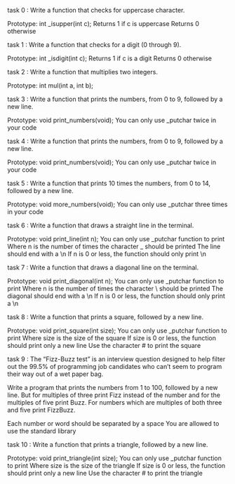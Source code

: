 task 0 : Write a function that checks for uppercase character.

Prototype: int _isupper(int c);
Returns 1 if c is uppercase
Returns 0 otherwise

task 1 : Write a function that checks for a digit (0 through 9).

Prototype: int _isdigit(int c);
Returns 1 if c is a digit
Returns 0 otherwise

task 2 : Write a function that multiplies two integers.

Prototype: int mul(int a, int b);

task 3 : Write a function that prints the numbers, from 0 to 9, followed by a new line.

Prototype: void print_numbers(void);
You can only use _putchar twice in your code

task 4 : Write a function that prints the numbers, from 0 to 9, followed by a new line.

Prototype: void print_numbers(void);
You can only use _putchar twice in your code

task 5 : Write a function that prints 10 times the numbers, from 0 to 14, followed by a new line.

Prototype: void more_numbers(void);
You can only use _putchar three times in your code

task 6 : Write a function that draws a straight line in the terminal.

Prototype: void print_line(int n);
You can only use _putchar function to print
Where n is the number of times the character _ should be printed
The line should end with a \n
If n is 0 or less, the function should only print \n

task 7 : Write a function that draws a diagonal line on the terminal.

Prototype: void print_diagonal(int n);
You can only use _putchar function to print
Where n is the number of times the character \ should be printed
The diagonal should end with a \n
If n is 0 or less, the function should only print a \n

task 8 : Write a function that prints a square, followed by a new line.

Prototype: void print_square(int size);
You can only use _putchar function to print
Where size is the size of the square
If size is 0 or less, the function should print only a new line
Use the character # to print the square

task 9 : The “Fizz-Buzz test” is an interview question designed to help filter out the 99.5% of programming job candidates who can’t seem to program their way out of a wet paper bag.

Write a program that prints the numbers from 1 to 100, followed by a new line. But for multiples of three print Fizz instead of the number and for the multiples of five print Buzz. For numbers which are multiples of both three and five print FizzBuzz.

Each number or word should be separated by a space
You are allowed to use the standard library

task 10 : Write a function that prints a triangle, followed by a new line.

Prototype: void print_triangle(int size);
You can only use _putchar function to print
Where size is the size of the triangle
If size is 0 or less, the function should print only a new line
Use the character # to print the triangle
